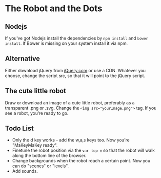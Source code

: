 The Robot and the Dots
======================

## Nodejs

If you've got Nodejs install the dependencies by `npm install` and `bower install`. If Bower is missing on your system install it via npm.

## Alternative

Either download jQuery from [jQuery.com](http://jquery.com) or use a CDN. Whatever you choose, change the script src, so that it will point to the jQuery script.

## The cute little robot

Draw or download an image of a cute little robot, preferably as a transparent .png or .svg. Change the `<img src="yourImage.png">` tag. If you see a robot, you're ready to go.

## Todo List

* Only the d key works - add the w,a,s keys too. Now you're "MaKeyMaKey ready".
* Finetune the robot position via the `var top =` so that the robot will walk along the bottom line of the browser.
* Change backgrounds when the robot reach a certain point. Now you can do "scenes" or "levels".
* Add sounds.